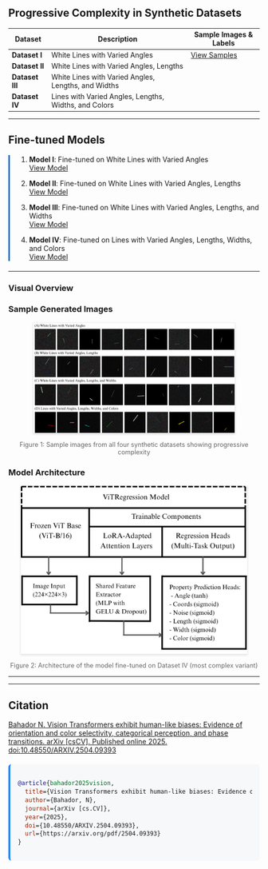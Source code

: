 ## Progressive Complexity in Synthetic Datasets

| Dataset | Description | Sample Images & Labels |
|---------|------------|------------------------|
| **Dataset I** | White Lines with Varied Angles | [View Samples](https://huggingface.co/datasets/nubahador/LinePropsDataset/tree/main) |
| **Dataset II** | White Lines with Varied Angles, Lengths | |
| **Dataset III** | White Lines with Varied Angles, Lengths, and Widths | |
| **Dataset IV** | Lines with Varied Angles, Lengths, Widths, and Colors | |

---

## Fine-tuned Models

<div style="border-left: 3px solid #0366d6; padding-left: 15px; margin-bottom: 20px;">

1. **Model I**: Fine-tuned on White Lines with Varied Angles  
   [View Model](https://huggingface.co/nubahador/FT-Transformer-LineProps/tree/main/white_lines_varying_angles_fine_tuned_model)

2. **Model II**: Fine-tuned on White Lines with Varied Angles, Lengths  
   [View Model](https://huggingface.co/nubahador/FT-Transformer-LineProps/tree/main/white_lines_varying_angles_lengths_fine_tuned_model)

3. **Model III**: Fine-tuned on White Lines with Varied Angles, Lengths, and Widths  
   [View Model](https://huggingface.co/nubahador/FT-Transformer-LineProps/tree/main/white_lines_with_varying_angles_lengths_and_widths_fine_tuned_model)

4. **Model IV**: Fine-tuned on Lines with Varied Angles, Lengths, Widths, and Colors  
   [View Model](https://huggingface.co/nubahador/FT-Transformer-LineProps/tree/main/white_lines_with_varying_angles_lengths_widths_colors_fine_tuned_model)

</div>

---

### Visual Overview

### Sample Generated Images
<div align="center">
  <img src="https://github.com/nbahador/Vision_Transformers_Exhibit_Human_Like_Biases/blob/main/Figures/Sample_generated_images.png" alt="Sample generated images for all datasets" style="max-width: 80%; border: 1px solid #eee; box-shadow: 0 2px 4px rgba(0,0,0,0.1);">
  <p style="font-size: 0.9em; color: #666;">Figure 1: Sample images from all four synthetic datasets showing progressive complexity</p>
</div>

### Model Architecture
<div align="center">
  <img src="https://github.com/nbahador/Vision_Transformers_Exhibit_Human_Like_Biases/blob/main/Figures/Fine-tuned_on_Lines_with_Varied_Angles_Lengths_Widths_and_Colors.png" alt="Architecture diagram of Fine-Tuned Model on Dataset IV" style="max-width: 90%; border: 1px solid #eee; box-shadow: 0 2px 4px rgba(0,0,0,0.1);">
  <p style="font-size: 0.9em; color: #666;">Figure 2: Architecture of the model fine-tuned on Dataset IV (most complex variant)</p>
</div>

---
---

## Citation

[Bahador N. Vision Transformers exhibit human-like biases: Evidence of orientation and color selectivity, categorical perception, and phase transitions. arXiv [csCV]. Published online 2025. doi:10.48550/ARXIV.2504.09393
 	 ](https://arxiv.org/pdf/2504.09393)

<div style="background-color: #f6f8fa; padding: 15px; border-radius: 6px; border-left: 4px solid #2188ff; margin: 20px 0;">

```bibtex
@article{bahador2025vision,
  title={Vision Transformers exhibit human-like biases: Evidence of orientation and color selectivity, categorical perception, and phase transitions},
  author={Bahador, N},
  journal={arXiv [cs.CV]},
  year={2025},
  doi={10.48550/ARXIV.2504.09393},
  url={https://arxiv.org/pdf/2504.09393}
}
